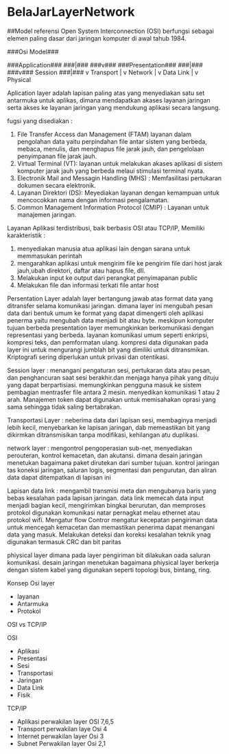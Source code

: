 # BelaJarLayerNetwork

##Model referensi Open System Interconnection (OSI) berfungsi sebagai elemen paling dasar dari jaringan komputer di awal tahub 1984.

###Osi Model###

###Application###
 ###|###
 ###v###
###Presentation###
 ###|###
 ###v###
Session
 ###|###
    v
Transport
    |
    v
Network 
    |
    v
Data Link
    |
    v
Physical 

Aplication layer adalah  lapisan paling atas yang menyediakan satu set antarmuka untuk aplikas, dimana mendapatkan akases  layanan jaringan serta akses ke layanan jaringan yang mendukung aplikasi secara langsung.

fugsi yang disediakan : 
1. File Transfer Access dan Management (FTAM) layanan dalam pengolahan data  yaitu perpindahan file antar sistem yang berbeda, mebaca, menulis, dan menghapus file jarak jauh, dan pengelolaan penyimpanan file jarak jauh.
2. Virtual Terminal (VT): layanan untuk melakukan akases aplikasi di sistem komputer jarak jauh yang berbeda melaui stimulasi terminal nyata.
3. Electronik Mail and Messagin Handling (MHS) : Memfasilitasi pertukaran dokumen secara elektronik.
4. Layanan Direktori (DS): Meyediakan layanan dengan kemampuan untuk mencocokkan nama dengan informasi pengalamatan.
5. Common Management Information Protocol (CMIP) : Layanan untuk manajemen jaringan.

Layanan Aplikasi terdistribusi, baik berbasis OSI atau TCP/IP, Memiliki karakteristik :
1. menyediakan manusia atua aplikasi lain dengan sarana untuk memmasukan perintah
2. mengarahkan aplikasi untuk mengirim file ke   pengirim file dari host jarak jauh,ubah direktori, daftar atau hapus file, dll.
3. Melakukan input ke output dari perangkat penyimapanan public
4. Melakukan file dan informasi terkati file antar host

Persentation Layer adalah layer bertangung jawab atas format data yang ditransfer selama komunikasi jaringan. dimana layer ini mengubah pesan data  dari bentuk umum ke  format yang dapat dimengerti oleh aplikasi penerma yaitu mengubah data menjadi bit atau byte. meskipun komputer tujuan berbeda presentation layer memungkinkan berkomunikasi dengan representasi yang berbeda. layanan komunikasi umum seperti enkripsi, kompresi teks, dan pemformatan ulang. kompresi data digunakan pada layer ini untuk mengurangi jumblah bit yang dimiliki untuk ditransmikan. Kriptografi sering diperlukan untuk privasi dan otentikasi.

 
Session layer : menangani pengaturan sesi, pertukaran data atau pesan, dan penghancuran saat sesi berakhir.dan menjaga hanya pihak yang dituju yang dapat berpartisiasi. memungkinkan pengguna masuk ke sistem pembagian mentrasfer file antara 2 mesin. menyedikan komunikasi 1 atau 2 arah. Manajemen token dapat digunakan untuk memisahakan oprasi yang sama sehingga tidak saling bertabrakan. 

Transportasi Layer : neberima data dari lapisan sesi, membaginya menjadi  lebih kecil, menyebarkan ke lapisan jaringan, dab memeastikan bit yang dikirmkan ditransmisikan tanpa modifikasi, kehilangan atu duplikasi.

network layer : mengontrol pengoperasian sub-net, menyediakan perouteran, kontrol kemacetan, dan akutansi. dimana desain jaringan menetukan bagaimana paket dirutekan dari sumber tujuan. kontrol jaringan  tas koneksi jaringan, saluran logis, segmentasi dan pengurutan, dan aliran data dapat ditempatkan di lapisan ini

Lapisan data link : mengambil transmisi meta dan mengubanya baris yang bebas kesalahan pada lapisan jaringan. data link memecah  data input menjadi bagian kecil, mengirimkan bingkai berurutan, dan memproses protokol digunakan komunikasi natar pernagkat melau ethernet atau protokol wifi. Mengatur flow Contror mengatur kecepatan pengiriman data untuk mencegah kemacetan dan memastikan penerima dapat menangani data yang masuk. Melakukan deteksi dan koreksi kesalahan teknik ynag digunakan termasuk CRC dan bit paritas  

phiysical layer dimana pada layer pengiriman bit dilakukan oada saluran komunikasi. desain jaringan menetukan bagaimana phiysical layer berkerja dengan sistem kabel yang digunakan seperti topologi bus, bintang, ring.


Konsep Osi layer
- layanan
- Antarmuka
- Protokol     

OSI vs TCP/IP

OSI
- Aplikasi
- Presentasi
- Sesi
- Transportasi
- Jaringan
- Data Link
- Fisik

TCP/IP
- Aplikasi perwakilan layer OSI 7,6,5
- Transport perwakilan laye Osi 4
- Internet perwakilan layer Osi 3
- Subnet Perwakilan layer Osi 2,1






                                                                                                                                                                               
                                                                                                                                                                                                                                                                                                                                                                                                                                                                                                                                                                                                                                                                                                                                                                                                                                          
